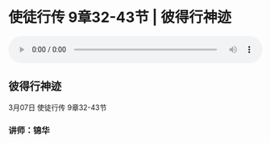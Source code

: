 # 使徒行传 9章32-43节 | 彼得行神迹

<audio style="width: 100%;" preload="false" controls controlslist="nodownload"><source src="https://file.simai.life/audio/mp3/tu_9_32-43_210307.mp3" type="audio/mpeg">Your browser does not support the audio element.</audio>

## 彼得行神迹
3月07日 
使徒行传 9章32-43节
### 讲师：锦华
